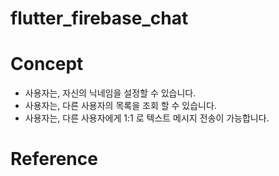 # flutter_firebase_chat


# Concept

- 사용자는, 자신의 닉네임을 설정할 수 있습니다.
- 사용자는, 다른 사용자의 목록을 조회 할 수 있습니다.
- 사용자는, 다른 사용자에게 1:1 로 텍스트 메시지 전송이 가능합니다.

# Reference